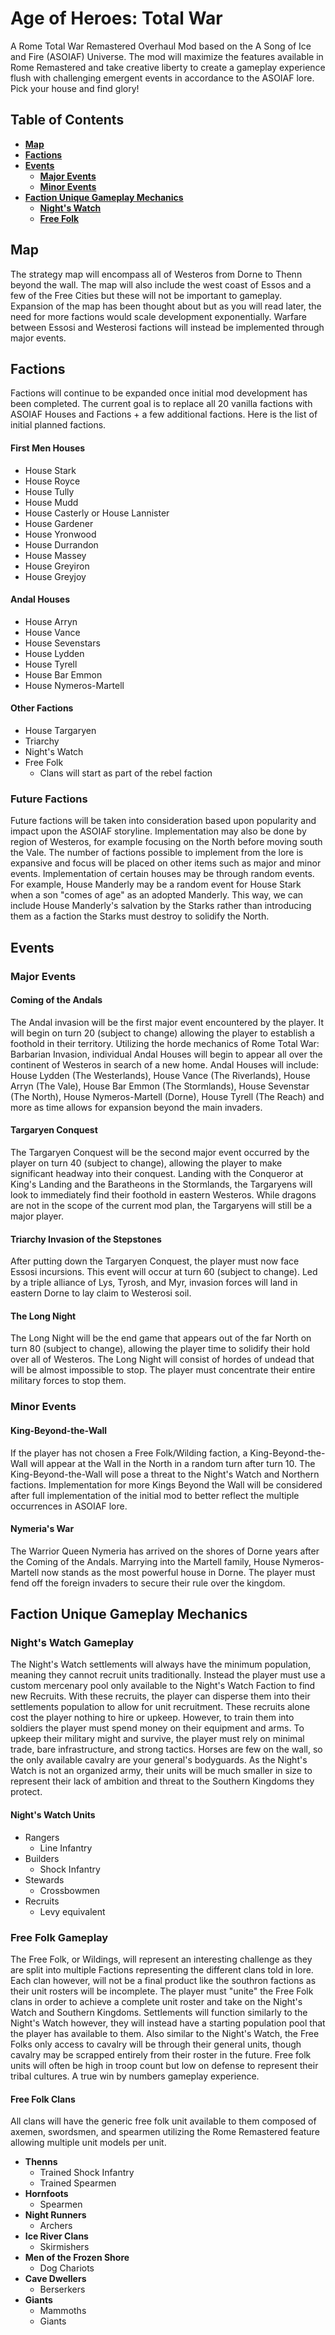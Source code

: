 # Age of Heroes: Total War
A Rome Total War Remastered Overhaul Mod based on the A Song of Ice and Fire (ASOIAF) Universe. The mod will maximize the features available in Rome Remastered and take creative liberty to create a gameplay experience flush with challenging emergent events in accordance to the ASOIAF lore. Pick your house and find glory!

## Table of Contents
- **[Map](#map)**
- **[Factions](#factions)**
- **[Events](#events)**
  - **[Major Events](#major-events)**
  - **[Minor Events](#minor-events)**
- **[Faction Unique Gameplay Mechanics](#faction-unique-gameplay-mechanics)**
  - **[Night's Watch](#nights-watch-gameplay)**
  - **[Free Folk](#free-folk-gameplay)**

## Map
The strategy map will encompass all of Westeros from Dorne to Thenn beyond the wall. The map will also include the west coast of Essos and a few of the Free Cities but these will not be important to gameplay. Expansion of the map has been thought about but as you will read later, the need for more factions would scale development exponentially. Warfare between Essosi and Westerosi factions will instead be implemented through major events.

## Factions
Factions will continue to be expanded once initial mod development has been completed. The current goal is to replace all 20 vanilla factions with ASOIAF Houses and Factions + a few additional factions. Here is the list of initial planned factions.
#### First Men Houses
- House Stark
- House Royce
- House Tully
- House Mudd
- House Casterly or House Lannister
- House Gardener
- House Yronwood
- House Durrandon
- House Massey
- House Greyiron
- House Greyjoy
#### Andal Houses
- House Arryn
- House Vance
- House Sevenstars
- House Lydden
- House Tyrell
- House Bar Emmon
- House Nymeros-Martell
#### Other Factions
- House Targaryen
- Triarchy
- Night's Watch
- Free Folk
  - Clans will start as part of the rebel faction

### Future Factions
Future factions will be taken into consideration based upon popularity and impact upon the ASOIAF storyline. Implementation may also be done by region of Westeros, for example focusing on the North before moving south the Vale. The number of factions possible to implement from the lore is expansive and focus will be placed on other items such as major and minor events. Implementation of certain houses may be through random events. For example, House Manderly may be a random event for House Stark when a son "comes of age" as an adopted Manderly. This way, we can include House Manderly's salvation by the Starks rather than introducing them as a faction the Starks must destroy to solidify the North.

## Events
### Major Events
#### Coming of the Andals
The Andal invasion will be the first major event encountered by the player. It will begin on turn 20 (subject to change) allowing the player to establish a foothold in their territory. Utilizing the horde mechanics of Rome Total War: Barbarian Invasion, individual Andal Houses will begin to appear all over the continent of Westeros in search of a new home. Andal Houses will include: House Lydden (The Westerlands), House Vance (The Riverlands), House Arryn (The Vale), House Bar Emmon (The Stormlands), House Sevenstar (The North), House Nymeros-Martell (Dorne), House Tyrell (The Reach) and more as time allows for expansion beyond the main invaders.

#### Targaryen Conquest
The Targaryen Conquest will be the second major event occurred by the player on turn 40 (subject to change), allowing the player to make significant headway into their conquest. Landing with the Conqueror at King's Landing and the Baratheons in the Stormlands, the Targaryens will look to immediately find their foothold in eastern Westeros. While dragons are not in the scope of the current mod plan, the Targaryens will still be a major player.

#### Triarchy Invasion of the Stepstones
After putting down the Targaryen Conquest, the player must now face Essosi incursions. This event will occur at turn 60 (subject to change). Led by a triple alliance of Lys, Tyrosh, and Myr, invasion forces will land in eastern Dorne to lay claim to Westerosi soil.

#### The Long Night
The Long Night will be the end game that appears out of the far North on turn 80 (subject to change), allowing the player time to solidify their hold over all of Westeros. The Long Night will consist of hordes of undead that will be almost impossible to stop. The player must concentrate their entire military forces to stop them.

### Minor Events
#### King-Beyond-the-Wall
If the player has not chosen a Free Folk/Wilding faction, a King-Beyond-the-Wall will appear at the Wall in the North in a random turn after turn 10. The King-Beyond-the-Wall will pose a threat to the Night's Watch and Northern factions. Implementation for more Kings Beyond the Wall will be considered after full implementation of the initial mod to better reflect the multiple occurrences in ASOIAF lore.

#### Nymeria's War
The Warrior Queen Nymeria has arrived on the shores of Dorne years after the Coming of the Andals. Marrying into the Martell family, House Nymeros-Martell now stands as the most powerful house in Dorne. The player must fend off the foreign invaders to secure their rule over the kingdom.

## Faction Unique Gameplay Mechanics
### Night's Watch Gameplay
The Night's Watch settlements will always have the minimum population, meaning they cannot recruit units traditionally. Instead the player must use a custom mercenary pool only available to the Night's Watch Faction to find new Recruits. With these recruits, the player can disperse them into their settlements population to allow for unit recruitment. These recruits alone cost the player nothing to hire or upkeep. However, to train them into soldiers the player must spend money on their equipment and arms. To upkeep their military might and survive, the player must rely on minimal trade, bare infrastructure, and strong tactics. Horses are few on the wall, so the only available cavalry are your general's bodyguards. As the Night's Watch is not an organized army, their units will be much smaller in size to represent their lack of ambition and threat to the Southern Kingdoms they protect.
#### Night's Watch Units
- Rangers
  - Line Infantry
- Builders
  - Shock Infantry
- Stewards
  - Crossbowmen
- Recruits
  - Levy equivalent

### Free Folk Gameplay
The Free Folk, or Wildings, will represent an interesting challenge as they are split into multiple Factions representing the different clans told in lore. Each clan however, will not be a final product like the southron factions as their unit rosters will be incomplete. The player must "unite" the Free Folk clans in order to achieve a complete unit roster and take on the Night's Watch and Southern Kingdoms. Settlements will function similarly to the Night's Watch however, they will instead have a starting population pool that the player has available to them. Also similar to the Night's Watch, the Free Folks only access to cavalry will be through their general units, though cavalry may be scrapped entirely from their roster in the future. Free folk units will often be high in troop count but low on defense to represent their tribal cultures. A true win by numbers gameplay experience.
#### Free Folk Clans
All clans will have the generic free folk unit available to them composed of axemen, swordsmen, and spearmen utilizing the Rome Remastered feature allowing multiple unit models per unit.
- **Thenns**
  - Trained Shock Infantry
  - Trained Spearmen
- **Hornfoots**
  - Spearmen
- **Night Runners**
  - Archers
- **Ice River Clans**
  - Skirmishers
- **Men of the Frozen Shore**
  - Dog Chariots
- **Cave Dwellers**
  - Berserkers
- **Giants**
  - Mammoths
  - Giants
